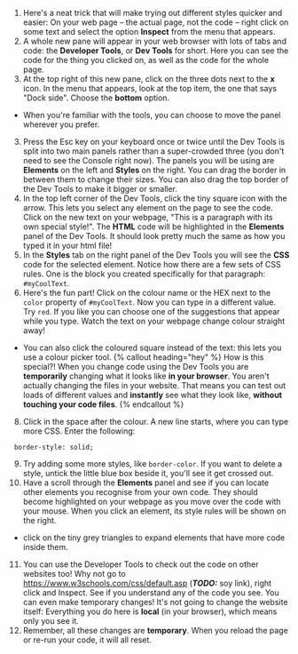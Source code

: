 1. Here's a neat trick that will make trying out different styles quicker and easier: On your web page – the actual page, not the code – right click on some text and select the option **Inspect** from the menu that appears.
2. A whole new pane will appear in your web browser with lots of tabs and code: the **Developer Tools**, or **Dev Tools** for short. Here you can see the code for the thing you clicked on, as well as the code for the whole page.
3. At the top right of this new pane, click on the three dots next to the **x** icon. In the menu that appears, look at the top item, the one that says "Dock side". Choose the **bottom** option.
 * When you're familiar with the tools, you can choose to move the panel wherever you prefer.
3. Press the Esc key on your keyboard once or twice until the Dev Tools is split into two main panels rather than a super-crowded three (you don't need to see the Console right now). The panels you will be using are **Elements** on the left and **Styles** on the right. You can drag the border in between them to change their sizes. You can also drag the top border of the Dev Tools to make it bigger or smaller. 
5. In the top left corner of the Dev Tools, click the tiny square icon with the arrow. This lets you select any element on the page to see the code. Click on the new text on your webpage, "This is a paragraph with its own special style!". The **HTML** code will be highlighted in the **Elements** panel of the Dev Tools. It should look pretty much the same as how you typed it in your html file!
6. In the **Styles** tab on the right panel of the Dev Tools you will see the **CSS** code for the selected element. Notice how there are a few sets of CSS rules. One is the block you created specifically for that paragraph: `#myCoolText`.
7. Here's the fun part! Click on the colour name or the HEX next to the `color` property of `#myCoolText`. Now you can type in a different value. Try `red`. If you like you can choose one of the suggestions that appear while you type. Watch the text on your webpage change colour straight away!
 * You can also click the coloured square instead of the text: this lets you use a colour picker tool.
{% callout heading="hey" %}
How is this special?! When you change code using the Dev Tools you are **temporarily** changing what it looks like **in your browser**. You aren't actually changing the files in your website. That means you can test out loads of different values and **instantly** see what they look like, **without touching your code files**.
{% endcallout %}

8. Click in the space after the colour. A new line starts, where you can type more CSS. Enter the following:
 ```
  border-style: solid;
 ```
9. Try adding some more styles, like `border-color`. If you want to delete a style, untick the little blue box beside it, you'll see it get crossed out.
10. Have a scroll through the **Elements** panel and see if you can locate other elements you recognise from your own code. They should become highlighted on your webpage as you move over the code with your mouse. When you click an element, its style rules will be shown on the right.
 * click on the tiny grey triangles to expand elements that have more code inside them.
11. You can use the Developer Tools to check out the code on other websites too! Why not go to https://www.w3schools.com/css/default.asp (***TODO:*** soy link), right click and Inspect. See if you understand any of the code you see. You can even make temporary changes! It's not going to change the website itself: Everything you do here is **local** (in your browser), which means only you see it.
12. Remember, all these changes are **temporary**. When you reload the page or re-run your code, it will all reset. 


